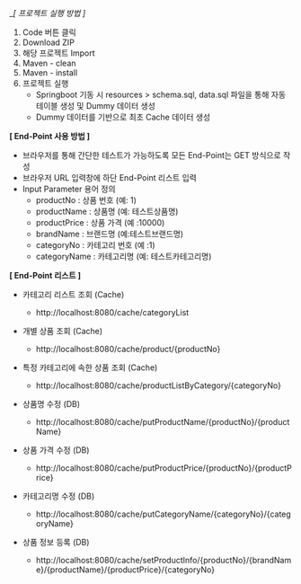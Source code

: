 __[ 프로젝트 실행 방법 ]_
1. Code 버튼 클릭 
2. Download ZIP
3. 해당 프로젝트 Import
4. Maven - clean
5. Maven - install
6. 프로젝트 실행 
    - Springboot 기동 시 resources > schema.sql, data.sql 파일을 통해 자동 테이블 생성 및 Dummy 데이터 생성
    - Dummy 데이터를 기반으로 최초 Cache 데이터 생성

__[ End-Point 사용 방법 ]__
- 브라우저를 통해 간단한 테스트가 가능하도록 모든 End-Point는 GET 방식으로 작성
- 브라우저 URL 입력창에 하단 End-Point 리스트 입력
- Input Parameter 용어 정의
    - productNo : 상품 번호 (예: 1)
    - productName : 상품명 (예: 테스트상품명)
    - productPrice : 상품 가격 (예 :10000)
    - brandName : 브랜드명 (예:테스트브랜드명)
    - categoryNo : 카테고리 번호 (예 :1)
    - categoryName : 카테고리명 (예: 테스트카테고리명)

__[ End-Point 리스트 ]__
- 카테고리 리스트 조회 (Cache)
    - http://localhost:8080/cache/categoryList

- 개별 상품 조회 (Cache)
    - http://localhost:8080/cache/product/{productNo}

- 특정 카테고리에 속한 상품 조회 (Cache)
    - http://localhost:8080/cache/productListByCategory/{categoryNo}

- 상품명 수정 (DB)
    - http://localhost:8080/cache/putProductName/{productNo}/{productName}

- 상품 가격 수정 (DB)
    - http://localhost:8080/cache/putProductPrice/{productNo}/{productPrice}

- 카테고리명 수정 (DB)
    - http://localhost:8080/cache/putCategoryName/{categoryNo}/{categoryName}
    
- 상품 정보 등록 (DB)
    - http://localhost:8080/cache/setProductInfo/{productNo}/{brandName}/{productName}/{productPrice}/{categoryNo}
